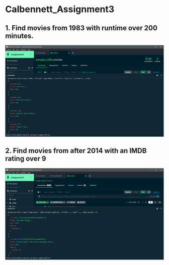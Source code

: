 # Calbennett_Assignment3

## 1. Find movies from 1983 with runtime over 200 minutes.
![alt text](https://github.com/calbennett/Calbennett_Assignment3/blob/main/A3%20Question%201.PNG)

## 2. Find movies from after 2014 with an IMDB rating over 9
![alt text](https://github.com/calbennett/Calbennett_Assignment3/blob/main/A3Question2.PNG)
